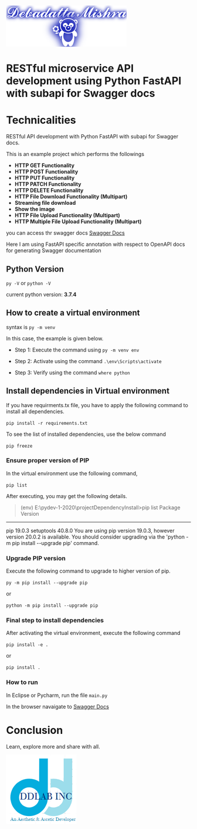 ![DDLAB](./images/A22.png)
# RESTful microservice API development using Python FastAPI with subapi for Swagger docs

# Technicalities
RESTful API development with Python FastAPI with subapi for Swagger docs.

This is an example project which performs the followings

* **HTTP GET Functionality**
* **HTTP POST Functionality**
* **HTTP PUT Functionality**
* **HTTP PATCH Functionality**
* **HTTP DELETE Functionality**
* **HTTP File Download Functionality (Multipart)**
* **Streaming file download**
* **Show the image**
* **HTTP File Upload Functionality (Multipart)**
* **HTTP Multiple File Upload Functionality (Multipart)**

you can access thr swagger docs [Swagger Docs](http://localhost:8090/myapp/docs#)

Here I am using FastAPI specific annotation with respect to OpenAPI docs for generating Swagger documentation


## Python Version

`py -V` or `python -V`

current python version: **3.7.4**

## How to create a virtual environment

syntax is `py -m venv` <enviornment name>

In this case, the example is given below.

* Step 1: Execute the command using `py -m venv env`

* Step 2: Activate using the command `.\env\Scripts\activate`

* Step 3: Verify using the command `where python`

## Install dependencies in Virtual environment

If you have requirments.tx file, you have to apply the following command to install all dependencies.

`pip install -r requirements.txt`

To see the list of installed dependencies, use the below command

`pip freeze`

### Ensure proper version of PIP
In the virtual environment use the following command,

`pip list`

After executing, you may get the following details.

>(env) E:\pydev-1-2020\projectDependencyInstall>pip list
Package    Version
---------- -------
pip        19.0.3
setuptools 40.8.0
You are using pip version 19.0.3, however version 20.0.2 is available.
You should consider upgrading via the 'python -m pip install --upgrade pip' command.
>

### Upgrade PIP version
Execute the following command to upgrade to higher version of pip.

`py -m pip install --upgrade pip`

or

`python -m pip install --upgrade pip`

### Final step to install dependencies

After activating the virtual environment, execute the following command

`pip install -e .`

or

`pip install .`

### How to run

In Eclipse or Pycharm, run the file `main.py`

In the browser navaigate to [Swagger Docs](http://localhost:8090/myapp/docs#)

Conclusion
==========
Learn, explore more and share with all.

![DDLAB](./images/dd-logo.png)
